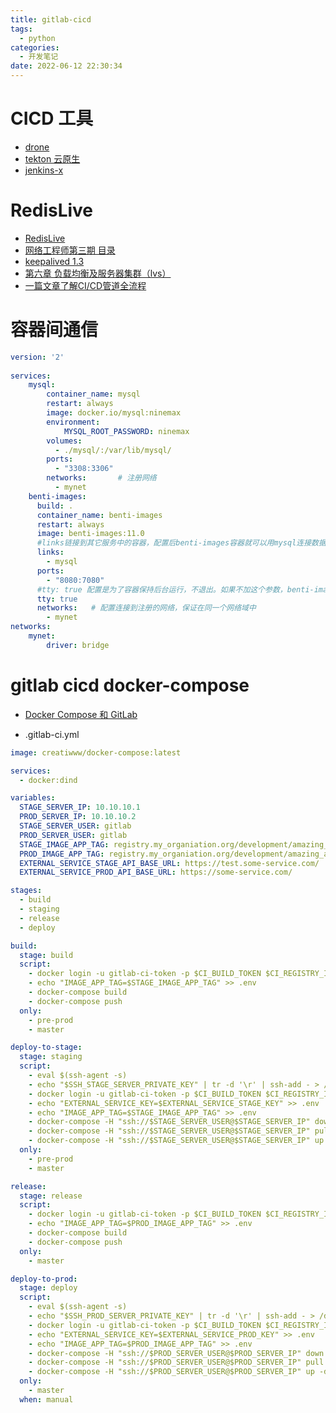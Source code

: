 ```yaml
---
title: gitlab-cicd
tags:
  - python
categories:
  - 开发笔记 
date: 2022-06-12 22:30:34
---
```


# CICD 工具
- [drone](https://github.com/harness/drone)
- [tekton 云原生](https://tekton.dev/docs/)
- [jenkins-x](https://www.jenkins.io/zh/projects/jenkins-x/)

# RedisLive

- [RedisLive](https://github.com/nkrode/RedisLive)
- [网络工程师第三期 目录](https://blog.csdn.net/KW__jiaoq/article/details/119578867)
- [keepalived 1.3](https://www.keepalived.org/doc/introduction.html)
- [第六章 负载均衡及服务器集群（lvs）](http://www.keepalived.org/pdf/sery-lvs-cluster.pdf)
- [一篇文章了解CI/CD管道全流程](https://segmentfault.com/a/1190000039829057)


# 容器间通信
```yml
version: '2'
 
services:
    mysql:
        container_name: mysql
        restart: always
        image: docker.io/mysql:ninemax
        environment:
            MYSQL_ROOT_PASSWORD: ninemax
        volumes:
          - ./mysql/:/var/lib/mysql/
        ports:
          - "3308:3306"
        networks:       # 注册网络
          - mynet
    benti-images:
      build: .
      container_name: benti-images
      restart: always
      image: benti-images:11.0
      #links链接到其它服务中的容器，配置后benti-images容器就可以用mysql连接数据库，如：mysql:3306
      links: 
        - mysql
      ports:
        - "8080:7080"
      #tty: true 配置是为了容器保持后台运行，不退出。如果不加这个参数，benti-images容器会不断退出不断重启
      tty: true
      networks:   # 配置连接到注册的网络，保证在同一个网络域中
        - mynet
networks: 
    mynet: 
        driver: bridge                                  
```

# gitlab cicd docker-compose
- [Docker Compose 和 GitLab](https://medium.com/@vitalypanukhin/docker-compose-and-gitlab-b209d09210f6)

- .gitlab-ci.yml
```yml
image: creatiwww/docker-compose:latest

services:
  - docker:dind

variables:
  STAGE_SERVER_IP: 10.10.10.1
  PROD_SERVER_IP: 10.10.10.2
  STAGE_SERVER_USER: gitlab
  PROD_SERVER_USER: gitlab
  STAGE_IMAGE_APP_TAG: registry.my_organiation.org/development/amazing_app/app:stage
  PROD_IMAGE_APP_TAG: registry.my_organiation.org/development/amazing_app/app:prod
  EXTERNAL_SERVICE_STAGE_API_BASE_URL: https://test.some-service.com/
  EXTERNAL_SERVICE_PROD_API_BASE_URL: https://some-service.com/

stages:
  - build
  - staging
  - release
  - deploy

build:
  stage: build
  script:
    - docker login -u gitlab-ci-token -p $CI_BUILD_TOKEN $CI_REGISTRY_IMAGE
    - echo "IMAGE_APP_TAG=$STAGE_IMAGE_APP_TAG" >> .env
    - docker-compose build
    - docker-compose push
  only:
    - pre-prod
    - master

deploy-to-stage:
  stage: staging
  script:
    - eval $(ssh-agent -s)
    - echo "$SSH_STAGE_SERVER_PRIVATE_KEY" | tr -d '\r' | ssh-add - > /dev/null
    - docker login -u gitlab-ci-token -p $CI_BUILD_TOKEN $CI_REGISTRY_IMAGE
    - echo "EXTERNAL_SERVICE_KEY=$EXTERNAL_SERVICE_STAGE_KEY" >> .env
    - echo "IMAGE_APP_TAG=$STAGE_IMAGE_APP_TAG" >> .env
    - docker-compose -H "ssh://$STAGE_SERVER_USER@$STAGE_SERVER_IP" down --remove-orphans
    - docker-compose -H "ssh://$STAGE_SERVER_USER@$STAGE_SERVER_IP" pull
    - docker-compose -H "ssh://$STAGE_SERVER_USER@$STAGE_SERVER_IP" up -d
  only:
    - pre-prod
    - master

release:
  stage: release
  script:
    - docker login -u gitlab-ci-token -p $CI_BUILD_TOKEN $CI_REGISTRY_IMAGE
    - echo "IMAGE_APP_TAG=$PROD_IMAGE_APP_TAG" >> .env
    - docker-compose build
    - docker-compose push
  only:
    - master

deploy-to-prod:
  stage: deploy
  script:
    - eval $(ssh-agent -s)
    - echo "$SSH_PROD_SERVER_PRIVATE_KEY" | tr -d '\r' | ssh-add - > /dev/null
    - docker login -u gitlab-ci-token -p $CI_BUILD_TOKEN $CI_REGISTRY_IMAGE
    - echo "EXTERNAL_SERVICE_KEY=$EXTERNAL_SERVICE_PROD_KEY" >> .env
    - echo "IMAGE_APP_TAG=$PROD_IMAGE_APP_TAG" >> .env
    - docker-compose -H "ssh://$PROD_SERVER_USER@$PROD_SERVER_IP" down --remove-orphans
    - docker-compose -H "ssh://$PROD_SERVER_USER@$PROD_SERVER_IP" pull
    - docker-compose -H "ssh://$PROD_SERVER_USER@$PROD_SERVER_IP" up -d
  only:
    - master
  when: manual
```